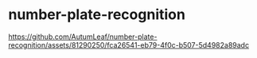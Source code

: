 # number-plate-recognition

https://github.com/AutumLeaf/number-plate-recognition/assets/81290250/fca26541-eb79-4f0c-b507-5d4982a89adc

